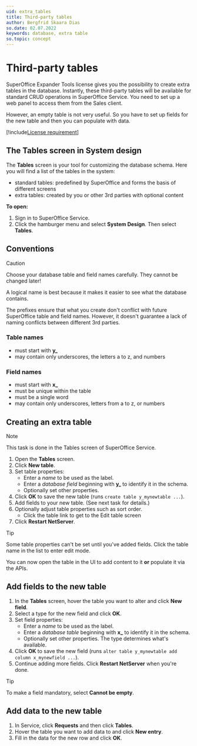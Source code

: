 ```yaml
---
uid: extra_tables
title: Third-party tables
author: Bergfrid Skaara Dias
so.date: 02.07.2022
keywords: database, extra table
so.topic: concept
---
```


# Third-party tables

SuperOffice Expander Tools license gives you the possibility to create extra tables in the database. Instantly, these third-party tables will be available for standard CRUD operations in SuperOffice Service. You need to set up a web panel to access them from the Sales client.

However, an empty table is not very useful. So you have to set up fields for the new table and then you can populate with data.

[!include[License requirement](../../includes/req-dev-tools.md)]

## The Tables screen in System design

The **Tables** screen is your tool for customizing the database schema. Here you will find  a list of the tables in the system:

* standard tables: predefined by SuperOffice and forms the basis of different screens
* extra tables: created by you or other 3rd parties with optional content

**To open:**

1. Sign in to SuperOffice Service.
2. Click the hamburger menu and select **System Design**. Then select **Tables**.

## Conventions

> [!CAUTION]
> Choose your database table and field names carefully. They cannot be changed later!
>
> A logical name is best because it makes it easier to see what the database contains.

The prefixes ensure that what you create don't conflict with future SuperOffice table and field names. However, it doesn't guarantee a lack of naming conflicts between different 3rd parties.

### Table names

* must start with **y_**
* may contain only underscores, the letters a to z, and numbers

### Field names

* must start with **x_**
* must be unique within the table
* must be a single word
* may contain only underscores, letters from a to z, or numbers

## Creating an extra table

> [!NOTE]
> This task is done in the Tables screen of SuperOffice Service.

1. Open the **Tables** screen.
2. Click **New table**.
3. Set table properties:
    * Enter a *name* to be used as the label.
    * Enter a *database field* beginning with **y_** to identify it in the schema.
    * Optionally set other properties.
4. Click **OK** to save the new table (runs `create table y_mynewtable ...`).
5. Add fields to your new table. (See next task for details.)
6. Optionally adjust table properties such as sort order.
    * Click the table link to get to the Edit table screen
7. Click **Restart NetServer**.

> [!TIP]
> Some table properties can't be set until you've added fields. Click the table name in the list to enter edit mode.

You can now open the table in the UI to add content to it **or** populate it via the APIs.

## Add fields to the new table

1. In the **Tables** screen, hover the table you want to alter and click **New field**.
2. Select a type for the new field and click **OK**.
3. Set field properties:
    * Enter a *name* to be used as the label.
    * Enter a *database table* beginning with **x_** to identify it in the schema.
    * Optionally set other properties. The type determines what's available.
4. Click **OK** to save the new field (runs `alter table y_mynewtable add column x_mynewfield ...`).
5. Continue adding more fields. Click **Restart NetServer** when you're done.

> [!TIP]
> To make a field mandatory, select **Cannot be empty**.

## Add data to the new table

1. In Service, click **Requests** and then click **Tables**.
2. Hover the table you want to add data to and click **New entry**.
3. Fill in the data for the new row and click **OK**.
